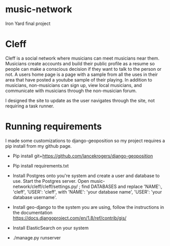 # music-network

Iron Yard final project

# Cleff

Cleff is a social network where musicians can meet musicians near them.  Musicians create accounts and 
build their public profile as a resume so people can make a conscious decision if they want to talk to the 
person or not.  A users home page is a page with a sample from all the uses in their area that have posted a
youtube sample of their playing. In addition to musicians, non-musicians can sign up, view local musicians,
and communicate with musicians through the non-musician forum.  

I designed the site to update as the user navigates through the site, not requiring a task runner. 


# Running requirements

I made some customizations to django-geoposition so my project requires a pip install from my github page. 

* Pip install git+https://github.com/lancekrogers/django-geoposition

* Pip install requirements.txt

* Install Postgres onto you're system and create a user and database to use.
  Start the Postgres server.  Open music-network/cleff/cleff/settings.py/ ;
  find DATABASES and replace 'NAME':, 'cleff',  'USER': 'cleff', with 
  'NAME': 'your database name', 'USER': 'your database username'.

* Install geo-django to the system you are using, follow the 
  instructions in the documentation 
  https://docs.djangoproject.com/en/1.8/ref/contrib/gis/

* Install ElasticSearch on your system 

* ./manage.py runserver

